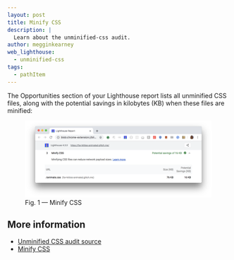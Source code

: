 ```yaml
---
layout: post
title: Minify CSS
description: |
  Learn about the unminified-css audit.
author: megginkearney
web_lighthouse:
  - unminified-css
tags:
  - pathItem
---
```


The Opportunities section of your Lighthouse report lists
all unminified CSS files,
along with the potential savings in kilobytes (KB)
when these files are minified:

<figure class="w-figure">
  <img class="w-screenshot w-screenshot--filled" src="unminified-css.png" alt="Minify CSS">
  <figcaption class="w-figcaption">
    Fig. 1 — Minify CSS
  </figcaption>
</figure>

## More information

- [Unminified CSS audit source](https://github.com/GoogleChrome/lighthouse/blob/master/lighthouse-core/audits/byte-efficiency/unminified-css.js)
- [Minify CSS](/fast/minify-css)